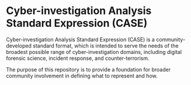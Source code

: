 # Cyber-investigation Analysis Standard Expression (CASE)

Cyber-investigation Analysis Standard Expression (CASE) is a community-developed standard format, which is intended to serve the needs of the broadest possible range of cyber-investigation domains, including digital forensic science, incident response, and counter-terrorism. 

The purpose of this repository is to provide a foundation for broader community involvement in defining what to represent and how.
